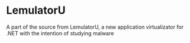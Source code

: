 # LemulatorU
A part of the source from LemulatorU, a new application virtualizator for .NET with the intention of studying malware
